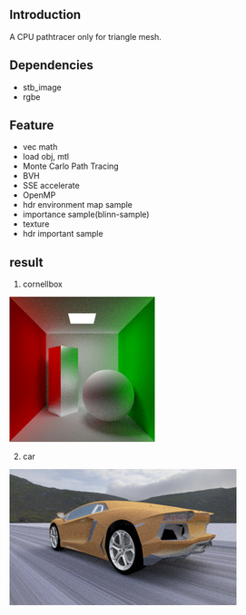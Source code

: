 ## Introduction
A CPU pathtracer only for triangle mesh.

## Dependencies
* stb_image
* rgbe

## Feature
* vec math
* load obj, mtl
* Monte Carlo Path Tracing
* BVH
* SSE accelerate
* OpenMP
* hdr environment map sample
* importance sample(blinn-sample)
* texture
* hdr important sample

## result
1. cornellbox

![img](image/cornellbox_256spp.png)

2. car

![img](image/car_128spp.png)




